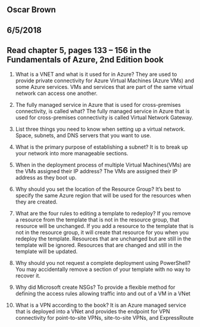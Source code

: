 ## Oscar Brown
## 6/5/2018
## Read chapter 5, pages 133 – 156 in the Fundamentals of Azure, 2nd Edition book

1. What is a VNET and what is it used for in Azure? 
They are used to provide private connectivity for Azure Virtual Machines (Azure VMs) and some Azure services. VMs and services that are part of the same virtual network can access one another.

2. The fully managed service in Azure that is used for cross-premises connectivity, is called what? The fully managed service in Azure that is used for cross-premises connectivity is called Virtual Network Gateway.

3. List three things you need to know when setting up a virtual network.
 Space, subnets, and DNS servers that you want to use.
 
4. What is the primary purpose of establishing a subnet? 
It is to break up your network into more manageable sections.

5. When in the deployment process of multiple Virtual Machines(VMs) are the VMs assigned their IP address? 
The VMs are assigned their IP address as they boot up.

6. Why should you set the location of the Resource Group? 
It’s best to specify the same Azure region that will be used for the resources when they are created.

7. What are the four rules to editing a template to redeploy? 
If you remove a resource from the template that is not in the resource group, that resource will be unchanged. If you add a resource to the template that is not in the resource group, it will create that resource for you when you redeploy the template. Resources that are unchanged but are still in the template will be ignored. Resources that are changed and still in the template will be updated.

8. Why should you not request a complete deployment using PowerShell? 
You may accidentally remove a section of your template with no way to recover it.

9. Why did Microsoft create NSGs? 
To provide a flexible method for defining the access rules allowing traffic into and out of a VM in a VNet

10. What is a VPN according to the book? 
It is an Azure managed service that is deployed into a VNet and provides the endpoint for VPN connectivity for point-to-site VPNs, site-to-site VPNs, and ExpressRoute
